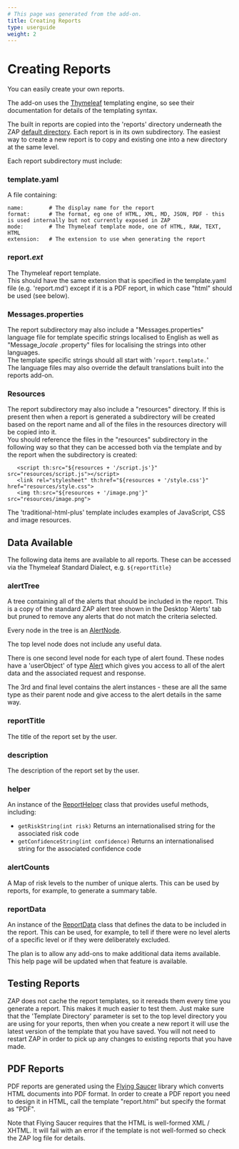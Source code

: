 ```yaml
---
# This page was generated from the add-on.
title: Creating Reports
type: userguide
weight: 2
---
```


# Creating Reports

You can easily create your own reports.

The add-on uses the [Thymeleaf](https://www.thymeleaf.org/) templating engine, so see their documentation for details of the templating syntax.

The built in reports are copied into the 'reports' directory underneath the ZAP
[default directory](/faq/what-is-the-default-directory-that-zap-uses/).
Each report is in its own subdirectory. The easiest way to create a new report is to copy and existing one into a new directory at the same level.

Each report subdirectory must include:

### template.yaml

A file containing:

```
name:        # The display name for the report
format:      # The format, eg one of HTML, XML, MD, JSON, PDF - this is used internally but not currently exposed in ZAP
mode:        # The Thymeleaf template mode, one of HTML, RAW, TEXT, HTML
extension:   # The extension to use when generating the report
```

### report.*ext*

The Thymeleaf report template.   
This should have the same extension that is specified in the template.yaml file (e.g. 'report.md') except if it is a PDF report, in which case "html" should be used (see below).

### Messages.properties

The report subdirectory may also include a "Messages.properties" language file for template specific strings localised to English as well as "Message_*locale* .property" files for localising the strings into other languages.  
The template specific strings should all start with '`report.template.`'  
The language files may also override the default translations built into the reports add-on.

### Resources

The report subdirectory may also include a "resources" directory. If this is present then when a report is generated a subdirectory will be created based on the report name and all of the files in the resources directory will be copied into it.   
You should reference the files in the "resources" subdirectory in the following way so that they can be accessed both via the template and by the report when the subdirectory is created:

```
   <script th:src="${resources + '/script.js'}" src="resources/script.js"></script>
   <link rel="stylesheet" th:href="${resources + '/style.css'}" href="resources/style.css">
   <img th:src="${resources + '/image.png'}" src="resources/image.png">
```

The 'traditional-html-plus' template includes examples of JavaScript, CSS and image resources.

## Data Available

The following data items are available to all reports. These can be accessed via the Thymeleaf Standard Dialect, e.g. `${reportTitle}`

### alertTree

A tree containing all of the alerts that should be included in the report. This is a copy of the standard ZAP alert tree shown in the Desktop 'Alerts' tab but pruned to remove any alerts that do not match the criteria selected.

Every node in the tree is an [AlertNode](https://javadoc.io/static/org.zaproxy/zap/2.10.0/org/zaproxy/zap/extension/alert/AlertNode.html).

The top level node does not include any useful data.

There is one second level node for each type of alert found. These nodes have a 'userObject' of type
[Alert](https://javadoc.io/static/org.zaproxy/zap/2.10.0/org/parosproxy/paros/core/scanner/Alert.html)
which gives you access to all of the alert data and the associated request and response.

The 3rd and final level contains the alert instances - these are all the same type as their parent node and give access to the alert details in the same way.

### reportTitle

The title of the report set by the user.

### description

The description of the report set by the user.

### helper

An instance of the [ReportHelper](https://github.com/zaproxy/zap-extensions/tree/master/addOns/reports/src/main/java/org/zaproxy/addon/reports/ReportHelper.java) class that provides useful methods, including:

* `getRiskString(int risk)` Returns an internationalised string for the associated risk code
* `getConfidenceString(int confidence)` Returns an internationalised string for the associated confidence code

### alertCounts

A Map of risk levels to the number of unique alerts. This can be used by reports, for example, to generate a summary table.

### reportData

An instance of the [ReportData](https://github.com/zaproxy/zap-extensions/tree/master/addOns/reports/src/main/java/org/zaproxy/addon/reports/ReportData.java) class that defines the data to be included in the report. This can be used, for example, to tell if there were no level alerts of a specific level or if they were deliberately excluded.

The plan is to allow any add-ons to make additional data items available. This help page will be updated when that feature is available.

## Testing Reports

ZAP does not cache the report templates, so it rereads them every time you generate a report. This makes it much easier to test them. Just make sure that the 'Template Directory' parameter is set to the top level directory you are using for your reports, then when you create a new report it will use the latest version of the template that you have saved. You will not need to restart ZAP in order to pick up any changes to existing reports that you have made.

## PDF Reports

PDF reports are generated using the [Flying Saucer](https://github.com/flyingsaucerproject/flyingsaucer) library which converts HTML documents into PDF format. In order to create a PDF report you need to design it in HTML, call the template "report.html" but specify the format as "PDF".

Note that Flying Saucer requires that the HTML is well-formed XML / XHTML.
It will fail with an error if the template is not well-formed so check the ZAP log file for details.
